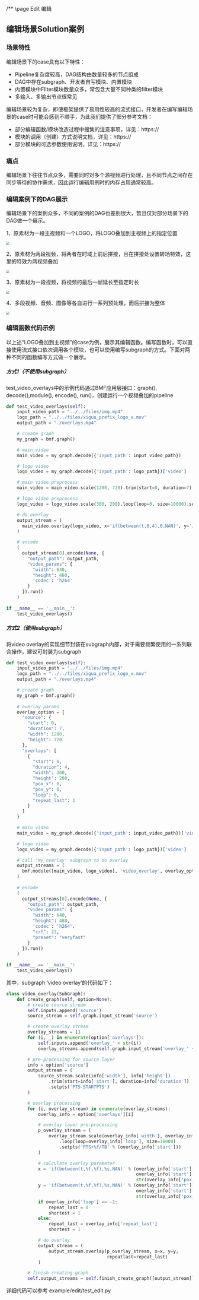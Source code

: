 /** \page Edit 编辑

## 编辑场景Solution案例

### 场景特性

编辑场景下的case具有以下特性：

- Pipeline复杂度较高，DAG结构由数量较多的节点组成
- DAG中存在subgraph、开发者自写模块、内置模块
- 内置模块中FIlter模块数量众多，常包含大量不同种类的filter模块
- 多输入、多输出节点很常见

编辑场景较为复杂，即便框架提供了易用性较高的流式接口，开发者在编写编辑场景的case时可能会感到不顺手，为此我们提供了部分参考文档：

- 部分编辑函数/模块改造过程中搜集的注意事项，详见：https://
- 模块的调用（创建）方式说明文档，详见：https://
- 部分模块的可选参数使用说明，详见：https://

### 痛点
编辑场景下往往节点众多，需要同时对多个源视频进行处理，且不同节点之间存在同步等待的协作需求，因此运行编辑用例时的内存占用通常较高。

### 编辑案例下的DAG展示

编辑场景下的案例众多，不同的案例的DAG也差别很大，暂且仅对部分场景下的DAG做一个展示。

1、原素材为一段主视频和一个LOGO，将LOGO叠加到主视频上的指定位置

<img src="./images/video_overlay.png" style="zoom:50%;" />

2、原素材为两段视频，将两者在时域上前后拼接，且在拼接处设置转场特效，这里的特效为两视频叠加

<img src="./images/video_concat.png" style="zoom:50%;" />

3、原素材为一段视频，将视频的最后一帧延长至指定时长

<img src="./images/loop_last_pic.png" style="zoom:50%;" />

4、多段视频、音频、图像等各自进行一系列预处理，而后拼接为整体

<img src="./images/edit_prototype.png" style="zoom:50%;" />

### 编辑函数代码示例

以上述“LOGO叠加到主视频”的case为例，展示其编辑函数。编写函数时，可以直接使用流式接口依次调用各个模块，也可以使用编写subgraph的方式。下面对两种不同的函数编写方式做一个展示。

##### 方式1（不使用subgraph）

test_video_overlays中的示例代码通过BMF应用层接口：graph(), decode(),module(), encode(), run()，创建运行一个视频叠加的pipeline

```python
def test_video_overlays(self):
    input_video_path = "../../files/img.mp4"
    logo_path = "../../files/xigua_prefix_logo_x.mov"
    output_path = "./overlays.mp4"

    # create graph
    my_graph = bmf.graph()

    # main video
    main_video = my_graph.decode({'input_path': input_video_path})

    # logo video
    logo_video = my_graph.decode({'input_path': logo_path})['video']

    # main video preprocess
    main_video = main_video.scale(1280, 720).trim(start=0, duration=7).setpts('PTS-STARTPTS')

    # logo video preprocess
    logo_video = logo_video.scale(300, 200).loop(loop=0, size=10000).setpts('PTS+0/TB')

    # do overlay
    output_stream = (
      main_video.overlay(logo_video, x='if(between(t,0,4),0,NAN)', y='if(between(t,0,4),0,NAN)',repeatlast=1)
    )

    # encode
    (
      output_stream[0].encode(None, {
        "output_path": output_path,
        "video_params": {
          "width": 640,
          "height": 480,
          'codec': 'h264'
        }
      }).run()
    )
    
if __name__ == '__main__':
  	test_video_overlays()
```
##### 方式2（使用subgraph）

将video overlay的实现细节封装在subgraph内部，对于需要频繁使用的一系列联合操作，建议可封装为subgraph

```python
def test_video_overlays(self):
    input_video_path = "../../files/img.mp4"
    logo_path = "../../files/xigua_prefix_logo_x.mov"
    output_path = "./overlays.mp4"

    # create graph
    my_graph = bmf.graph()
		
    # overlay params
    overlay_option = {
      "source": {
        "start": 0,
        "duration": 7,
        "width": 1280,
        "height": 720
      },
      "overlays": [
        {
          "start": 0,
          "duration": 4,
          "width": 300,
          "height": 200,
          "pox_x": 0,
          "pox_y": 0,
          "loop": 0,
          "repeat_last": 1
        }
      ]
    }

    # main video
    main_video = my_graph.decode({'input_path': input_video_path})['video']

    # logo video
    logo_video = my_graph.decode({'input_path': logo_path})['video']

    # call 'my_overlay' subgraph to do overlay
    output_streams = (
      bmf.module([main_video, logo_video], 'video_overlay', overlay_option)
    )
		
    # encode
    (
      output_streams[0].encode(None, {
        "output_path": output_path,
        "video_params": {
          "width": 640,
          "height": 480,
          'codec': 'h264'，
          "crf": 23,
          "preset": "veryfast"
        }
      }).run()
    )
    
if __name__ == '__main__':
  	test_video_overlays()
```

其中，subgraph ‘video overlay’的代码如下：

```python
class video_overlay(SubGraph):
    def create_graph(self, option=None):
        # create source stream
        self.inputs.append('source')
        source_stream = self.graph.input_stream('source')

        # create overlay stream
        overlay_streams = []
        for (i, _) in enumerate(option['overlays']):
            self.inputs.append('overlay_' + str(i))
            overlay_streams.append(self.graph.input_stream('overlay_' + str(i)))

        # pre-processing for source layer
        info = option['source']
        output_stream = (
            source_stream.scale(info['width'], info['height'])
                .trim(start=info['start'], duration=info['duration'])
                .setpts('PTS-STARTPTS')
        )

        # overlay processing
        for (i, overlay_stream) in enumerate(overlay_streams):
            overlay_info = option['overlays'][i]

            # overlay layer pre-processing
            p_overlay_stream = (
                overlay_stream.scale(overlay_info['width'], overlay_info['height'])
                    .loop(loop=overlay_info['loop'], size=10000)
                    .setpts('PTS+%f/TB' % (overlay_info['start']))
            )

            # calculate overlay parameter
            x = 'if(between(t,%f,%f),%s,NAN)' % (overlay_info['start'],
                                                 overlay_info['start'] + overlay_info['duration'],
                                                 str(overlay_info['pox_x']))
            y = 'if(between(t,%f,%f),%s,NAN)' % (overlay_info['start'],
                                                 overlay_info['start'] + overlay_info['duration'],
                                                 str(overlay_info['pox_y']))
            if overlay_info['loop'] == -1:
                repeat_last = 0
                shortest = 1
            else:
                repeat_last = overlay_info['repeat_last']
                shortest = 1

            # do overlay
            output_stream = (
                output_stream.overlay(p_overlay_stream, x=x, y=y,
                                      repeatlast=repeat_last)
            )

        # finish creating graph
        self.output_streams = self.finish_create_graph([output_stream])
```

详细代码可以参考 example/edit/test_edit.py
